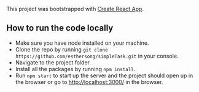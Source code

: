This project was bootstrapped with [Create React App](https://github.com/facebookincubator/create-react-app).

## How to run the code locally

* Make sure you have node installed on your machine.
* Clone the repo by running `git clone https://github.com/esthersong/simpleTask.git` in your console.
* Navigate to the project folder. 
* Install all the packages by running `npm install`.
* Run `npm start` to start up the server and the project should open up in the browser or go to [http://localhost:3000/](http://localhost:3000/) in the browser.

